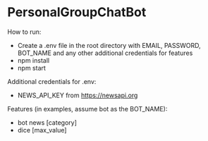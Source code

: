 # PersonalGroupChatBot

How to run:
* Create a .env file in the root directory with EMAIL, PASSWORD, BOT_NAME and any other additional credentials for features
* npm install
* npm start

Additional credentials for .env:
* NEWS_API_KEY from https://newsapi.org


Features (in examples, assume bot as the BOT_NAME):
* bot news [category]
* dice [max_value]


